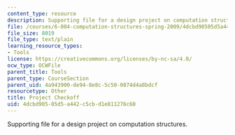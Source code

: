 ```yaml
---
content_type: resource
description: Supporting file for a design project on computation structures.
file: /courses/6-004-computation-structures-spring-2009/4dcbd90505d5a442c5cbd1e811276c60_projcheckoff.uasm
file_size: 8019
file_type: text/plain
learning_resource_types:
- Tools
license: https://creativecommons.org/licenses/by-nc-sa/4.0/
ocw_type: OCWFile
parent_title: Tools
parent_type: CourseSection
parent_uid: 4a943900-de94-8e8c-5c50-0874d4a8bdcf
resourcetype: Other
title: Project Checkoff
uid: 4dcbd905-05d5-a442-c5cb-d1e811276c60
---
```

Supporting file for a design project on computation structures.